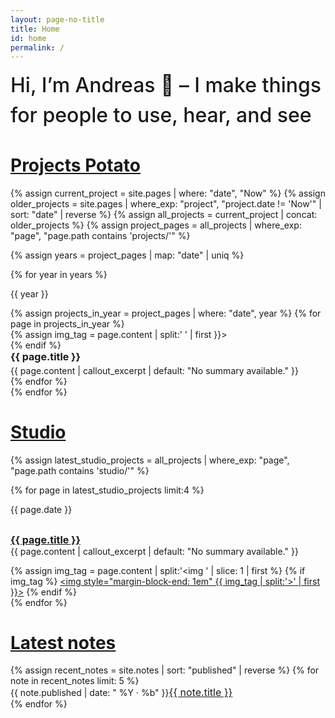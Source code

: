 ```yaml
---
layout: page-no-title
title: Home
id: home
permalink: /
---
```

<div class="pt">
  <flex class="" style="flex-direction: row; gap: 2rem">
    <!-- <div class="" style="">
      <a class ="element-link" href="/about" style="border-radius: 999px; height: auto; margin: 0;">
        <img class ="rotate-once" src="assets/headshot-greybackground.png" style="border-radius: 999px; max-height: clamp(48px, 6rem, 9rem); margin: 0;">
      </a>
    </div> -->
    <div class="" style="width: 100%; margin: 0rem">
      <p style="text-align: left"><span style="font-size:2rem; font-weight: 500; line-height: 3rem;"> Hi, I’m Andreas 👋 – I make things for people to use, hear, and see</span>
      </p>
    </div>
  </flex>
</div>
  
<h1 class=""><a href="/projects" class="nav-link hover text">Projects Potato</a></h1>

{% assign current_project = site.pages | where: "date", "Now" %}
{% assign older_projects = site.pages | where_exp: "project", "project.date != 'Now'" | sort: "date" | reverse %}
{% assign all_projects = current_project | concat: older_projects %}
{% assign project_pages = all_projects | where_exp: "page", "page.path contains 'projects/'" %}

{% assign years = project_pages | map: "date" | uniq  %}

{% for year in years %}
  <div class="projects-container pb bb">
    <div class="sticky-year">
      <p class="muted" style="margin-top: 0rem;">{{ year }}</p>
    </div>
    <div class="projects-list">
      {% assign projects_in_year = project_pages | where: "date", year %}
      {% for page in projects_in_year %}
        <div class="">
          <a href="{{ site.baseurl }}{{ page.url }}" class="card no-arrow-link" style="text-decoration: none; color: inherit;">
            {% assign img_tag = page.content | split:'<img ' | slice: 1 | first %}
            {% if img_tag %}
              <div class="image-container">
                <img style="margin-block-end: 1em" {{ img_tag | split:'>' | first }}>
              </div>
            {% endif %}
            <div style="display: flex; flex-direction: column; align-items: flex-start; gap: 0.25rem; align-self: stretch;">
              <h2 style="margin: 0">
                <span class="nav-link hover inline" style="font-size: 1rem">{{ page.title }}</span>
              </h2>
              <p style="margin: 0rem;" class="subtext">
                {{ page.content | callout_excerpt | default: "No summary available." }}
              </p>
            </div>
          </a>
        </div>
      {% endfor %}
    </div>
  </div>
{% endfor %}

<h1 class="pt"><a href="/studio" class="nav-link hover text">Studio</a></h1>
<div>
  {% assign latest_studio_projects = all_projects | where_exp: "page", "page.path contains 'studio/'" %}

  {% for page in latest_studio_projects limit:4 %}
    <div class=" pb">
      <flex class="align-baseline stack-mobile">
        <div class="label muted">
          <p>{{ page.date }}</p>
        </div>
        <div class="">
          <h2 style ="margin-bottom: 0"><a class="nav-link hover inline" href="{{ site.baseurl }}{{ page.url }}" style="font-size: 1rem">{{ page.title }}</a></h2>
          <p style="margin-top: 0rem" class="subtext">
            {{ page.content | callout_excerpt | default: "No summary available." }}
          </p>
          {% assign img_tag = page.content | split:'<img ' | slice: 1 | first %}
            {% if img_tag %}
              <a href="{{ site.baseurl }}{{ page.url }}" class="element-link hover"><img style="margin-block-end: 1em" {{ img_tag | split:'>' | first }}></a>
            {% endif %}
        </div>
      </flex>
    </div>
  {% endfor %}
</div>


<h1 class="pt"><a href="/notes" class="nav-link hover text">Latest notes</a></h1>
<div class="pb">
  <ul style="list-style-type: none; padding-left: 0em; margin-bottom: 1.5em">
    {% assign recent_notes = site.notes | sort: "published" | reverse %}
    {% for note in recent_notes limit: 5 %}
      <li>
        <span style="display: inline-block" class ="label muted">{{ note.published | date: " %Y · %b" }}</span><a class="nav-link hover" style="font-size: 1rem" href="{{ site.baseurl }}{{ note.url }}">{{ note.title }}</a>
      </li>
    {% endfor %}
  </ul>
</div>

